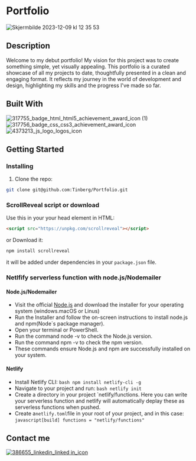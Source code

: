 # Portfolio


![Skjermbilde 2023-12-09 kl  12 35 53](https://github.com/Tinberg/Portfolio/assets/126072224/b1524499-17a1-42f3-8a99-bfd86c3b8c86)

## Description

Welcome to my debut portfolio! My vision for this project was to create something simple, yet visually appealing. This portfolio is a curated showcase of all my projects to date, thoughtfully presented in a clean and engaging format. It reflects my journey in the world of development and design, highlighting my skills and the progress I've made so far.

## Built With

![317755_badge_html_html5_achievement_award_icon (1)](https://github.com/Tinberg/Rainydays/assets/126072224/38fa6731-648a-4696-a360-2333939feb36)  ![317756_badge_css_css3_achievement_award_icon](https://github.com/Tinberg/Rainydays/assets/126072224/1f673d3c-9820-481f-9610-3d22010c8359) 
![4373213_js_logo_logos_icon](https://github.com/Tinberg/Rainydays/assets/126072224/d877fa5d-c0f7-4dd0-beab-cca0b7c02da5) 


## Getting Started

### Installing

1. Clone the repo:

```bash
git clone git@github.com:Tinberg/Portfolio.git
```
### ScrollReveal script or download
Use this in your your head element in HTML: 
```html
<script src="https://unpkg.com/scrollreveal"></script>
```
or Download it: 

```bash
npm install scrollreveal
```

it will be added under dependencies in your `package.json` file.

### Netlfify serverless function with node.js/Nodemailer

#### Node.js/Nodemailer
- Visit the official [Node.js](https://nodejs.org/en) and download the installer for your operating system (windows.macOS or Linus)
- Run the Installer and follow the on-screen instructions to install node.js and npm(Node´s package manager).
- Open your terminal or PowerShell.
- Run the command node -v to check the Node.js version.
- Run the command npm -v to check the npm version.
- These commands ensure Node.js and npm are successfully installed on your system.

#### Netlify
- Install Netlify CLI:
  ```bash npm install netlify-cli -g```
- Navigate to your project and run:
  ```bash netlify init```
- Create a directory in your project `netlify/functions. Here you can write your serverless function and netlify will automatically deplay these as serverless functions when pushed.
- Create a`netlify.toml`file in your root of your project, and in this case:
   ```javascript[build] functions = "netlify/functions"```



## Contact me

[![386655_linkedin_linked in_icon](https://github.com/Tinberg/Rainydays/assets/126072224/ec1dfc29-cc5c-4c56-90c0-7c4b4808ba1c)](https://www.linkedin.com/in/mathias-tinberg-a13147113/)





